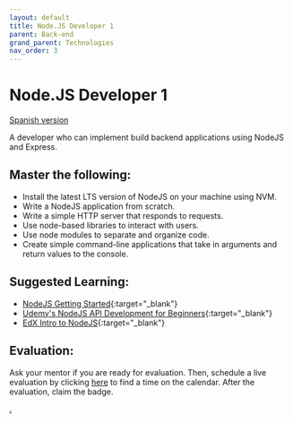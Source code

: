 ```yaml
---
layout: default
title: Node.JS Developer 1
parent: Back-end
grand_parent: Technologies
nav_order: 3
---
```

# Node.JS Developer 1


[Spanish version](node1-es.md)

A developer who can implement build backend applications using NodeJS and Express.

## Master the following:

- Install the latest LTS version of NodeJS on your machine using NVM.
- Write a NodeJS application from scratch.
- Write a simple HTTP server that responds to requests.
- Use node-based libraries to interact with users.
- Use node modules to separate and organize code.
- Create simple command-line applications that take in arguments and return values to the console.

## Suggested Learning:

- [NodeJS Getting Started](https://nodejs.org/en/docs/guides/getting-started-guide/){:target="\_blank"}
- [Udemy's NodeJS API Development for Beginners](https://www.udemy.com/course/node-js-api-tutorial/?LSNPUBID=JVFxdTr9V80&ranEAID=JVFxdTr9V80&ranMID=39197&ranSiteID=JVFxdTr9V80-1YYlMrboTPP9Mhfl0STO_w){:target="\_blank"}
- [EdX Intro to NodeJS](https://www.edx.org/course/introduction-to-nodejs){:target="\_blank"}

## Evaluation:

Ask your mentor if you are ready for evaluation. Then, schedule a live evaluation by clicking [here](https://webdev.codex.academy/mastery-eval-4?badge=68Ur2l1ATt-KPBmhK9FESQ) to find a time on the calendar. After the evaluation, claim the badge.

[.](level-4)
